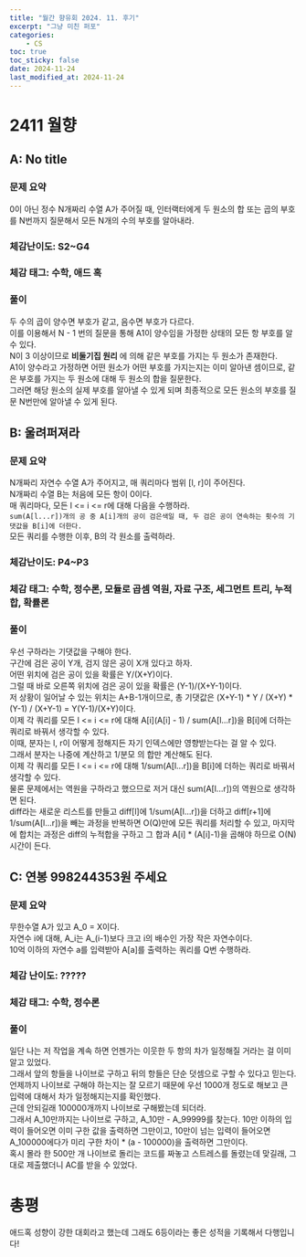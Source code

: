 ```yaml
---
title: "월간 향유회 2024. 11. 후기"
excerpt: "그냥 미친 퍼포"
categories:
    - CS
toc: true
toc_sticky: false
date: 2024-11-24
last_modified_at: 2024-11-24
---
```

# 2411 월향
## A: No title
### 문제 요약
0이 아닌 정수 N개짜리 수열 A가 주어질 때, 인터랙터에게 두 원소의 합 또는 곱의 부호를 N번까지 질문해서 모든 N개의 수의 부호를 알아내라.  
### 체감난이도: S2~G4
### 체감 태그: 수학, 애드 혹
### 풀이
두 수의 곱이 양수면 부호가 같고, 음수면 부호가 다르다.  
이를 이용해서 N - 1 번의 질문을 통해 A1이 양수임을 가정한 상태의 모든 항 부호를 알 수 있다.  
N이 3 이상이므로 **비둘기집 원리** 에 의해 같은 부호를 가지는 두 원소가 존재한다.  
A1이 양수라고 가정하면 어떤 원소가 어떤 부호를 가지는지는 이미 알아낸 셈이므로, 같은 부호를 가지는 두 원소에 대해 두 원소의 합을 질문한다.  
그러면 해당 원소의 실제 부호를 알아낼 수 있게 되며 최종적으로 모든 원소의 부호를 질문 N번만에 알아낼 수 있게 된다.
## B: 울려퍼져라
### 문제 요약
N개짜리 자연수 수열 A가 주어지고, 매 쿼리마다 범위 [l, r]이 주어진다.  
N개짜리 수열 B는 처음에 모든 항이 0이다.  
매 쿼리마다, 모든 l <= i <= r에 대해 다음을 수행하라.  
`sum(A[l...r])개의 공 중 A[i]개의 공이 검은색일 때, 두 검은 공이 연속하는 횟수의 기댓값을 B[i]에 더한다.`  
모든 쿼리를 수행한 이후, B의 각 원소를 출력하라.  
### 체감난이도: P4~P3
### 체감 태그: 수학, 정수론, 모듈로 곱셈 역원, 자료 구조, 세그먼트 트리, 누적 합, 확률론
### 풀이
우선 구하라는 기댓값을 구해야 한다.  
구간에 검은 공이 Y개, 검지 않은 공이 X개 있다고 하자.  
어떤 위치에 검은 공이 있을 확률은 Y/(X+Y)이다.  
그럴 때 바로 오른쪽 위치에 검은 공이 있을 확률은 (Y-1)/(X+Y-1)이다.  
저 상황이 일어날 수 있는 위치는 A+B-1개이므로, 총 기댓값은 (X+Y-1) * Y / (X+Y) * (Y-1) / (X+Y-1) = Y(Y-1)/(X+Y)이다.  
이제 각 쿼리를 모든 l <= i <= r에 대해 A[i](A[i] - 1) / sum(A[l...r])을 B[i]에 더하는 쿼리로 바꿔서 생각할 수 있다.  
이때, 분자는 l, r이 어떻게 정해지든 자기 인덱스에만 영향받는다는 걸 알 수 있다.  
그래서 분자는 나중에 계산하고 1/분모 의 합만 계산해도 된다.  
이제 각 쿼리를 모든 l <= i <= r에 대해 1/sum(A[l...r])을 B[i]에 더하는 쿼리로 바꿔서 생각할 수 있다.  
물론 문제에서는 역원을 구하라고 했으므로 저거 대신 sum(A[l...r])의 역원으로 생각하면 된다.  
diff라는 새로운 리스트를 만들고 diff[l]에 1/sum(A[l...r])을 더하고 diff[r+1]에 1/sum(A[l...r])을 빼는 과정을 반복하면 O(Q)만에 모든 쿼리를 처리할 수 있고, 마지막에 합치는 과정은 diff의 누적합을 구하고 그 합과 A[i] * (A[i]-1)을 곱해야 하므로 O(N) 시간이 든다.  
## C: 연봉 998244353원 주세요
### 문제 요약
무한수열 A가 있고 A_0 = X이다.  
자연수 i에 대해, A_i는 A_(i-1)보다 크고 i의 배수인 가장 작은 자연수이다.  
10억 이하의 자연수 a를 입력받아 A[a]를 출력하는 쿼리를 Q번 수행하라.  
### 체감 난이도: ?????
### 체감 태그: 수학, 정수론
### 풀이
일단 나는 저 작업을 계속 하면 언젠가는 이웃한 두 항의 차가 일정해질 거라는 걸 이미 알고 있었다.  
그래서 앞의 항들을 나이브로 구하고 뒤의 항들은 단순 덧셈으로 구할 수 있다고 믿는다.  
언제까지 나이브로 구해야 하는지는 잘 모르기 때문에 우선 1000개 정도로 해보고 큰 입력에 대해서 차가 일정해지는지를 확인했다.  
근데 안되길래 100000개까지 나이브로 구해봤는데 되더라.  
그래서 A_10만까지는 나이브로 구하고, A_10만 - A_99999를 찾는다. 10만 이하의 입력이 들어오면 이미 구한 값을 출력하면 그만이고, 10만이 넘는 입력이 들어오면 A_100000에다가 미리 구한 차이 * (a - 100000)을 출력하면 그만이다.  
혹시 몰라 한 500만 개 나이브로 돌리는 코드를 짜놓고 스트레스를 돌렸는데 맞길래, 그대로 제출했더니 AC를 받을 수 있었다.  
# 총평
애드혹 성향이 강한 대회라고 했는데 그래도 6등이라는 좋은 성적을 기록해서 다행입니다!

